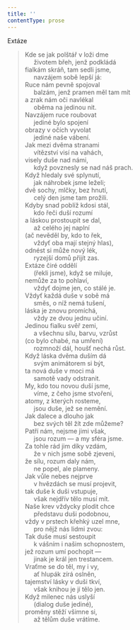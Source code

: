 ```yaml
---
title: ''
contentType: prose
---
```


Extáze

> Kde se jak polštář v loži dme  
>      životem břeh, jenž podkládá  
> fialkám skráň, tam sedli jsme,  
>      navzájem sobě lepší já:  
> Ruce nám pevně spojoval  
>      balzám, jenž pramen měl tam mít  
> a zrak nám oči navlékal  
>      oběma na jedinou nit.  
> Navzájem ruce roubovat  
>      jediné bylo spojení  
> obrazy v očích vyvolat  
>      jediné naše vábení.  
> Jak mezi dvěma stranami  
>      vítězství visí na vahách,  
> visely duše nad námi,  
>      když povznesly se nad náš prach.  
> Když hledaly své splynutí,  
>      jak náhrobek jsme leželi;  
> dvě sochy, mlčky, bez hnutí,  
>      celý den jsme tam prožili.  
> Kdyby snad poblíž kdosi stál,  
>      kdo řeči duší rozumí  
> a láskou prostoupit se dal,  
>      až celého jej naplní  
> (ač nevěděl by, kdo to řek,  
>      vždyť oba mají stejný hlas),  
> odnést si může nový lék,  
>      ryzejší domů přijít zas.  
> Extáze čiré oddělí  
>      (řekli jsme), když se miluje,  
> nemůže za to pohlaví,  
>      vždyť dojme jen, co stálé je.  
> Vždyť každá duše v sobě má  
>      směs, o níž nemá tušení,  
> láska je znovu promíchá,  
>      vždy ze dvou jednu učiní.  
> Jedinou fialku svěř zemi,  
>      a všechnu sílu, barvu, vzrůst  
> (co bylo chabé, na umření)  
>      rozmnoží dál, houšť nechá růst.  
> Když láska dvěma duším dá  
>      svým animátorem si být,  
> ta nová duše v moci má  
>      samotě vady odstranit.  
> My, kdo tou novou duší jsme,  
>      víme, z čeho jsme stvořeni,  
> atomy, z kterých rosteme,  
>      jsou duše, jež se nemění.  
> Jak dalece a dlouho jak  
>      bez svých těl žít zde můžeme?  
> Patří nám, nejsme jimi však,  
>      jsou rozum — a my sféra jsme.  
> Za tohle rád jim díky vzdám,  
>      že v nich jsme sobě zjeveni,  
> že sílu, rozum daly nám,  
>      ne popel, ale plameny.  
> Jak vůle nebes nejprve  
>      v hvězdách se musí projevit,  
> tak duše k duši vstupuje,  
>      však nejdřív tělo musí mít.  
> Naše krev vždycky plodit chce  
>      představu duši podobnou,  
> vždy v prstech křehký uzel mne,  
>      pro nějž nás lidmi zvou:  
> Tak duše musí sestoupit  
>      k vášním i našim schopnostem,  
> jež rozum umí pochopit —  
>      jinak je král jen trestancem.  
> Vraťme se do těl, my i vy,  
>      ať hlupák zírá oslněn,  
> tajemství lásky v duši tkví,  
>      však knihou je jí tělo jen.  
> Když milenec nás uslyší  
>      (dialog duše jediné),  
> proměny stěží všimne si,  
>      až tělům duše vrátíme.
